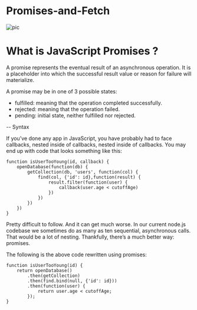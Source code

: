 # Promises-and-Fetch

![pic](https://www.tutomena.com/wp-content/uploads/2015/10/javascript-promises.png)

# What is JavaScript Promises ?
A promise represents the eventual result of an asynchronous operation. It is a placeholder into which the successful result value or reason for failure will materialize.  

 A promise may be in one of 3 possible states: 

- fulfilled: meaning that the operation completed successfully.
- rejected: meaning that the operation failed.
- pending: initial state, neither fulfilled nor rejected.



-- Syntax

If you’ve done any app in JavaScript, you have probably had to face callbacks, nested inside of callbacks, nested inside of callbacks.
You may end up with code that looks something like this:


```
function isUserTooYoung(id, callback) {
    openDatabase(function(db) {
        getCollection(db, 'users', function(col) {
            find(col, {'id': id},function(result) {
                result.filter(function(user) {
                    callback(user.age < cutoffAge)
                })
            })
        })
    })
}
```



Pretty difficult to follow. And it can get much worse. In our current node.js codebase we sometimes do as many as ten sequential, asynchronous calls. That would be a lot of nesting. Thankfully, there’s a much better way: promises.

The following is the above code rewritten using promises:


```
function isUserTooYoung(id) {
    return openDatabase()
        .then(getCollection)
        .then(find.bind(null, {'id': id}))
        .then(function(user) {
            return user.age < cutoffAge;
        });
}
```
